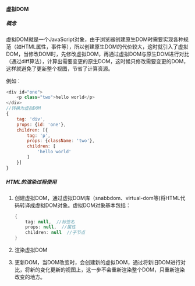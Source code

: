 #### 虚拟DOM

##### 概念

虚拟DOM就是一个JavaScript对象，由于浏览器创建原生DOM时需要实现各种规范（如HTML属性，事件等），所以创建原生DOM的代价较大，这时就引入了虚拟DOM，当修改DOM时，先修改虚拟DOM，再通过虚拟DOM与原生DOM进行对比（通过diff算法），计算出需要变更的原生DOM，这时候只修改需要变更的DOM，这样就避免了更新整个视图，节省了计算资源。

例如：

```javascript
<div id="one">
    <p class="two">hello world</p>
</div>
//转换为虚拟DOM
{
    tag: 'div',
    props: {id: 'one'},
    children: [{
        tag: 'p',
        props: {className: 'two'},
        children: [
            'hello world'
        ]
    }]
}
```

##### HTML的渲染过程使用

1. 创建虚拟DOM，通过虚拟DOM库（snabbdom、virtual-dom等)将HTML代码转译成虚拟DOM对象。虚拟DOM对象基本包括：

   ```java
   {
       tag: null,  //标签名
       props: null,  //属性
       children: null  //子节点
   }
   ```

2. 渲染虚拟DOM

3. 更新DOM，当DOM改变时，会创建新的虚拟DOM，通过将新旧DOM进行对比，将新的变化更新的视图上，这一步不会重新渲染整个DOM，只重新渲染改变的地方。